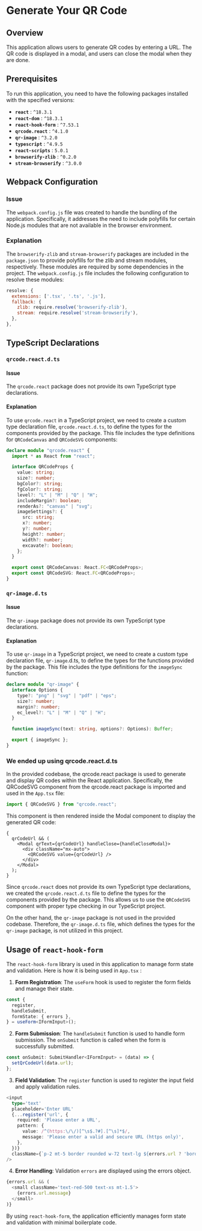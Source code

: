 # Generate Your QR Code

## Overview

This application allows users to generate QR codes by entering a URL. The QR code is displayed in a modal, and users can close the modal when they are done.

## Prerequisites

To run this application, you need to have the following packages installed with the specified versions:

- **`react`** : `^18.3.1`
- **`react-dom`** : `^18.3.1`
- **`react-hook-form`** : `^7.53.1`
- **`qrcode.react`** : `^4.1.0`
- **`qr-image`** : `^3.2.0`
- **`typescript`** : `^4.9.5`
- **`react-scripts`** : `5.0.1`
- **`browserify-zlib`** : `^0.2.0`
- **`stream-browserify`** : `^3.0.0`

## Webpack Configuration

### Issue

The `webpack.config.js` file was created to handle the bundling of the application. Specifically, it addresses the need to include polyfills for certain Node.js modules that are not available in the browser environment.

### Explanation

The `browserify-zlib` and `stream-browserify` packages are included in the `package.json` to provide polyfills for the zlib and stream modules, respectively. These modules are required by some dependencies in the project. The `webpack.config.js` file includes the following configuration to resolve these modules:

```js
resolve: {
  extensions: ['.tsx', '.ts', '.js'],
  fallback: {
    zlib: require.resolve('browserify-zlib'),
    stream: require.resolve('stream-browserify'),
  },
},
```

## TypeScript Declarations

### `qrcode.react.d.ts`

#### Issue

The `qrcode.react` package does not provide its own TypeScript type declarations.

#### Explanation

To use `qrcode.react` in a TypeScript project, we need to create a custom type declaration file, `qrcode.react.d.ts`, to define the types for the components provided by the package. This file includes the type definitions for `QRCodeCanvas` and `QRCodeSVG` components:

```ts
declare module "qrcode.react" {
  import * as React from "react";

  interface QRCodeProps {
    value: string;
    size?: number;
    bgColor?: string;
    fgColor?: string;
    level?: "L" | "M" | "Q" | "H";
    includeMargin?: boolean;
    renderAs?: "canvas" | "svg";
    imageSettings?: {
      src: string;
      x?: number;
      y?: number;
      height?: number;
      width?: number;
      excavate?: boolean;
    };
  }

  export const QRCodeCanvas: React.FC<QRCodeProps>;
  export const QRCodeSVG: React.FC<QRCodeProps>;
}
```

### `qr-image.d.ts`

#### Issue

The `qr-image` package does not provide its own TypeScript type declarations.

#### Explanation

To use `qr-image` in a TypeScript project, we need to create a custom type declaration file, `qr-image`.d.ts, to define the types for the functions provided by the package. This file includes the type definitions for the `imageSync` function:

```ts
declare module "qr-image" {
  interface Options {
    type?: "png" | "svg" | "pdf" | "eps";
    size?: number;
    margin?: number;
    ec_level?: "L" | "M" | "Q" | "H";
  }

  function imageSync(text: string, options?: Options): Buffer;

  export { imageSync };
}
```

### We ended up using qrcode.react.d.ts

In the provided codebase, the qrcode.react package is used to generate and display QR codes within the React application. Specifically, the QRCodeSVG component from the qrcode.react package is imported and used in the `App.tsx` file:

```ts
import { QRCodeSVG } from "qrcode.react";
```

This component is then rendered inside the Modal component to display the generated QR code:

```tsx
{
  qrCodeUrl && (
    <Modal qrText={qrCodeUrl} handleClose={handleCloseModal}>
      <div className="mx-auto">
        <QRCodeSVG value={qrCodeUrl} />
      </div>
    </Modal>
  );
}
```

Since `qrcode.react` does not provide its own TypeScript type declarations, we created the `qrcode.react.d.ts` file to define the types for the components provided by the package. This allows us to use the `QRCodeSVG` component with proper type checking in our TypeScript project.

On the other hand, the `qr-image` package is not used in the provided codebase. Therefore, the `qr-image.d.ts` file, which defines the types for the `qr-image` package, is not utilized in this project.

## Usage of `react-hook-form`

The `react-hook-form` library is used in this application to manage form state and validation. Here is how it is being used in `App.tsx` :

1. **Form Registration**: The `useForm` hook is used to register the form fields and manage their state.

```ts
const {
  register,
  handleSubmit,
  formState: { errors },
} = useForm<IFormInput>();
```

2. **Form Submission**: The `handleSubmit` function is used to handle form submission. The `onSubmit` function is called when the form is successfully submitted.

```ts
const onSubmit: SubmitHandler<IFormInput> = (data) => {
  setQrCodeUrl(data.url);
};
```

3. **Field Validation**: The `register` function is used to register the input field and apply validation rules.

```ts
<input
  type='text'
  placeholder='Enter URL'
  {...register('url', {
    required: 'Please enter a URL',
    pattern: {
      value: /^(https:\/\/)[^\s$.?#].[^\s]*$/,
      message: 'Please enter a valid and secure URL (https only)',
    },
  })}
  className={`p-2 mt-5 border rounded w-72 text-lg ${errors.url ? 'border-red-500' : 'border-gray-300'}`}
/>
```

4. **Error Handling**: Validation `errors` are displayed using the errors object.

```ts
{errors.url && (
  <small className='text-red-500 text-xs mt-1.5'>
    {errors.url.message}
  </small>
)}
```

By using `react-hook-form`, the application efficiently manages form state and validation with minimal boilerplate code.

